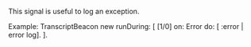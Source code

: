 This signal is useful to log an exception.

Example:
	TranscriptBeacon new runDuring: [
		[1/0] on: Error do: [ :error |  error log].
	]. 